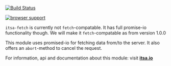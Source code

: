 [![Build Status](https://travis-ci.org/itsa/io.svg?branch=master)](https://travis-ci.org/itsa/io)

[![browser support](https://ci.testling.com/itsa/io.png)](https://ci.testling.com/itsa/io)

`itsa-fetch` is currently not `fetch`-compatable. It has full promise-io functionality though. We will make it `fetch`-compatable as from version 1.0.0

This module uses promised-io for fetching data from/to the server. It also offers an `abort`-method to cancel the request.

For information, api and documentation about this module: visit <b><a href="http://itsa.io/docs/itsa-io/index.html">itsa.io</a></b>
